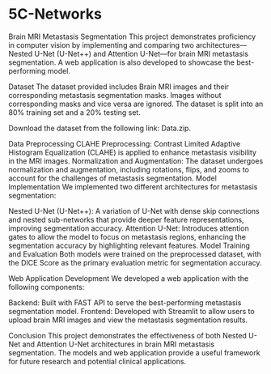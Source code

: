 # 5C-Networks
Brain MRI Metastasis Segmentation This project demonstrates proficiency in computer vision by implementing and comparing two architectures—Nested U-Net (U-Net++) and Attention U-Net—for brain MRI metastasis segmentation. A web application is also developed to showcase the best-performing model.

Dataset The dataset provided includes Brain MRI images and their corresponding metastasis segmentation masks. Images without corresponding masks and vice versa are ignored. The dataset is split into an 80% training set and a 20% testing set.

Download the dataset from the following link: Data.zip.

Data Preprocessing CLAHE Preprocessing: Contrast Limited Adaptive Histogram Equalization (CLAHE) is applied to enhance metastasis visibility in the MRI images. Normalization and Augmentation: The dataset undergoes normalization and augmentation, including rotations, flips, and zooms to account for the challenges of metastasis segmentation. Model Implementation We implemented two different architectures for metastasis segmentation:

Nested U-Net (U-Net++): A variation of U-Net with dense skip connections and nested sub-networks that provide deeper feature representations, improving segmentation accuracy. Attention U-Net: Introduces attention gates to allow the model to focus on metastasis regions, enhancing the segmentation accuracy by highlighting relevant features. Model Training and Evaluation Both models were trained on the preprocessed dataset, with the DICE Score as the primary evaluation metric for segmentation accuracy.

Web Application Development We developed a web application with the following components:

Backend: Built with FAST API to serve the best-performing metastasis segmentation model. Frontend: Developed with Streamlit to allow users to upload brain MRI images and view the metastasis segmentation results.

Conclusion This project demonstrates the effectiveness of both Nested U-Net and Attention U-Net architectures in brain MRI metastasis segmentation. The models and web application provide a useful framework for future research and potential clinical applications.
